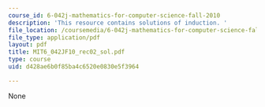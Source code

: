 ```yaml
---
course_id: 6-042j-mathematics-for-computer-science-fall-2010
description: 'This resource contains solutions of induction. '
file_location: /coursemedia/6-042j-mathematics-for-computer-science-fall-2010/d428ae6b0f85ba4c6520e0830e5f3964_MIT6_042JF10_rec02_sol.pdf
file_type: application/pdf
layout: pdf
title: MIT6_042JF10_rec02_sol.pdf
type: course
uid: d428ae6b0f85ba4c6520e0830e5f3964

---
```

None